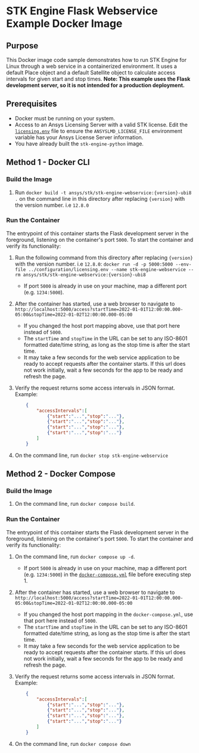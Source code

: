 # STK Engine Flask Webservice Example Docker Image

## Purpose

This Docker image code sample demonstrates how to run STK Engine for Linux through a web service in a containerized environment.  It uses a default Place object and a default Satellite object to calculate access intervals for given start and stop times. **Note: This example uses the Flask development server, so it is not intended for a production deployment.**

## Prerequisites

* Docker must be running on your system.
* Access to an Ansys Licensing Server with a valid STK license.  Edit the [`licensing.env`](../configuration/licensing.env) file to ensure the `ANSYSLMD_LICENSE_FILE` environment variable has your Ansys License Server information.
* You have already built the `stk-engine-python` image.

## Method 1 - Docker CLI

### Build the Image

1. Run `docker build -t ansys/stk/stk-engine-webservice:{version}-ubi8 .` on the command line in this directory after replacing `{version}` with the version number. i.e `12.8.0`

### Run the Container

The entrypoint of this container starts the Flask development server in the foreground, listening on the container's port `5000`. To start the container and verify its functionality:

1. Run the following command from this directory after replacing `{version}` with the version number. i.e `12.8.0`: `docker run -d -p 5000:5000 --env-file ../configuration/licensing.env --name stk-engine-webservice --rm ansys/stk/stk-engine-webservice:{version}-ubi8`
    * If port `5000` is already in use on your machine, map a different port (e.g. `1234:5000`).
2. After the container has started, use a web browser to navigate to `http://localhost:5000/access?startTime=2022-01-01T12:00:00.000-05:00&stopTime=2022-01-02T12:00:00.000-05:00`
    * If you changed the host port mapping above, use that port here instead of `5000`.
    * The `startTime` and `stopTime` in the URL can be set to any ISO-8601 formatted date/time string, as long as the stop time is after the start time.
    * It may take a few seconds for the web service application to be ready to accept requests after the container starts.  If this url does not work initially, wait a few seconds for the app to be ready and refresh the page.
3. Verify the request returns some access intervals in JSON format.  Example:

    ```JSON
        {
            "accessIntervals":[
                {"start":"...","stop":"..."},
                {"start":"...","stop":"..."},
                {"start":"...","stop":"..."},
                {"start":"...","stop":"..."}
            ]
        }
    ```

4. On the command line, run `docker stop stk-engine-webservice`

## Method 2 - Docker Compose

### Build the Image

1. On the command line, run `docker compose build`.

### Run the Container

The entrypoint of this container starts the Flask development server in the foreground, listening on the container's port `5000`. To start the container and verify its functionality:

1. On the command line, run `docker compose up -d`.
    * If port `5000` is already in use on your machine, map a different port (e.g. `1234:5000`) in     the [`docker-compose.yml`](./docker-compose.yml) file before executing step 1.
2. After the container has started, use a web browser to navigate to `http://localhost:5000/access?startTime=2022-01-01T12:00:00.000-05:00&stopTime=2022-01-02T12:00:00.000-05:00`
    * If you changed the host port mapping in the `docker-compose.yml`, use that port here instead of `5000`.
    * The `startTime` and `stopTime` in the URL can be set to any ISO-8601 formatted date/time string, as long as the stop time is after the start time.
    * It may take a few seconds for the web service application to be ready to accept requests after the container starts.  If this url does not work initially, wait a few seconds for the app to be ready and refresh the page.
3. Verify the request returns some access intervals in JSON format.  Example:

    ```JSON
        {
            "accessIntervals":[
                {"start":"...","stop":"..."},
                {"start":"...","stop":"..."},
                {"start":"...","stop":"..."},
                {"start":"...","stop":"..."}
            ]
        }
    ```

4. On the command line, run `docker compose down`
